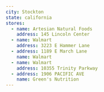 ```yaml
---
city: Stockton
state: california
stores:
  - name: Artesian Natural Foods
    address: 145 Lincoln Center
  - name: Walmart
    address: 3223 E Hammer Lane
  - address: 1189 E March Lane
    name: Walmart
  - name: Walmart
    address: 10355 Trinity Parkway
  - address: 1906 PACIFIC AVE
    name: Green's Nutrition
---
```

